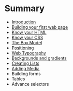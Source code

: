 # Summary

* [Introduction](README.md)
* [Building your first web page](building_your_first_web_page.md)
* [Know your HTML](know_your_html.md)
* [Know your CSS](know_your_css.md)
* [The Box Model](the_box_model.md)
* [Positioning](positioning.md)
* [Web Typography](web_typography.md)
* [Backgrounds and gradients](backgrounds_and_gradients.md)
* [Creating Lists](creating_lists.md)
* [Adding Media](adding_media.md)
* Building forms
* Tables
* Advance selectors

